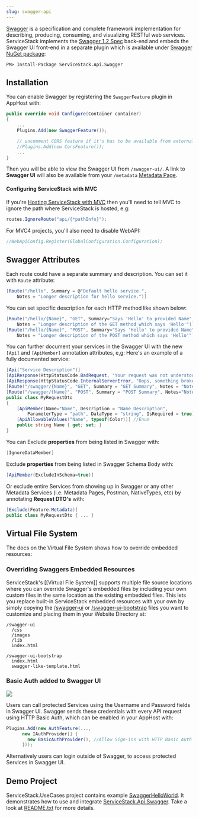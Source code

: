 ```yaml
---
slug: swagger-api
---
```

[Swagger](http://swagger.io/) is a specification and complete framework implementation for describing, producing, consuming, and visualizing RESTful web services. ServiceStack implements the 
[Swagger 1.2 Spec](https://github.com/swagger-api/swagger-spec/blob/master/versions/1.2.md) back-end and embeds the Swagger UI front-end in a separate plugin which is available under [Swagger NuGet package](http://nuget.org/packages/ServiceStack.Api.Swagger/):

    PM> Install-Package ServiceStack.Api.Swagger

## Installation

You can enable Swagger by registering the `SwaggerFeature` plugin in AppHost with:

```csharp
public override void Configure(Container container)
{
    ...
    Plugins.Add(new SwaggerFeature());

    // uncomment CORS feature if it's has to be available from external sites 
    //Plugins.Add(new CorsFeature()); 
    ...
}
```

Then you will be able to view the Swagger UI from `/swagger-ui/`. A link to **Swagger UI** will also be available from your `/metadata` [Metadata Page](?id=Metadata-page).

#### Configuring ServiceStack with MVC

If you're [Hosting ServiceStack with MVC](?id=Mvc-integration) then you'll need to tell MVC to ignore the path where ServiceStack is hosted, e.g:

```csharp
routes.IgnoreRoute("api/{*pathInfo}"); 
```

For MVC4 projects, you'll also need to disable WebAPI:

```csharp
//WebApiConfig.Register(GlobalConfiguration.Configuration);
```

## Swagger Attributes

Each route could have a separate summary and description. You can set it with `Route` attribute:

```csharp
[Route("/hello", Summary = @"Default hello service.", 
    Notes = "Longer description for hello service.")]
```

You can set specific description for each HTTP method like shown below:

```csharp
[Route("/hello/{Name}", "GET", Summary="Says 'Hello' to provided Name", 
    Notes = "Longer description of the GET method which says 'Hello'")]
[Route("/hello/{Name}", "POST", Summary="Says 'Hello' to provided Name", 
    Notes = "Longer description of the POST method which says 'Hello'")]
```

You can further document your services in the Swagger UI with the new `[Api]` and `[ApiMember]` annotation attributes, e,g: Here's an example of a fully documented service:

```csharp
[Api("Service Description")]
[ApiResponse(HttpStatusCode.BadRequest, "Your request was not understood")]
[ApiResponse(HttpStatusCode.InternalServerError, "Oops, something broke")]
[Route("/swagger/{Name}", "GET", Summary = "GET Summary", Notes = "Notes")]
[Route("/swagger/{Name}", "POST", Summary = "POST Summary", Notes="Notes")]
public class MyRequestDto
{
    [ApiMember(Name="Name", Description = "Name Description",
        ParameterType = "path", DataType = "string", IsRequired = true)]
    [ApiAllowableValues("Name", typeof(Color))] //Enum
    public string Name { get; set; }
}
```

You can Exclude **properties** from being listed in Swagger with:

```csharp
[IgnoreDataMember]
```

Exclude **properties** from being listed in Swagger Schema Body with:

```csharp
[ApiMember(ExcludeInSchema=true)]
```

Or exclude entire Services from showing up in Swagger or any other Metadata Services (i.e. Metadata Pages, Postman, NativeTypes, etc) by annotating **Request DTO's** with:

```csharp
[Exclude(Feature.Metadata)]
public class MyRequestDto { ... }
```

## Virtual File System

The docs on the Virtual File System shows how to override embedded resources:

### Overriding Swaggers Embedded Resources

ServiceStack's [[Virtual File System]] supports multiple file source locations where you can override Swagger's embedded files by including your own custom files in the same location as the existing embedded files. This lets you replace built-in ServiceStack embedded resources with your own by simply copying the [/swagger-ui](https://github.com/ServiceStack/ServiceStack/tree/master/src/ServiceStack.Api.Swagger/swagger-ui) or [/swagger-ui-bootstrap](https://github.com/ServiceStack/ServiceStack/tree/master/src/ServiceStack.Api.Swagger/swagger-ui-bootstrap) files you want to customize and placing them in your Website Directory at:

```
/swagger-ui
  /css
  /images
  /lib
  index.html

/swagger-ui-bootstrap
  index.html
  swagger-like-template.html
```

### Basic Auth added to Swagger UI

![](https://raw.githubusercontent.com/ServiceStack/Assets/master/img/release-notes/swagger-basicauth.png)

Users can call protected Services using the Username and Password fields in Swagger UI. 
Swagger sends these credentials with every API request using HTTP Basic Auth, 
which can be enabled in your AppHost with:

```csharp
Plugins.Add(new AuthFeature(...,
      new IAuthProvider[] { 
        new BasicAuthProvider(), //Allow Sign-ins with HTTP Basic Auth
      }));
```

Alternatively users can login outside of Swagger, to access protected Services in Swagger UI.

## Demo Project

ServiceStack.UseCases project contains example [SwaggerHelloWorld](https://github.com/ServiceStack/ServiceStack.UseCases/tree/master/SwaggerHelloWorld). It demonstrates how to use and integrate [ServiceStack.Api.Swagger](http://nuget.org/packages/ServiceStack.Api.Swagger/). Take a look at [README.txt](https://github.com/ServiceStack/ServiceStack.UseCases/blob/master/SwaggerHelloWorld/README.txt) for more details. 